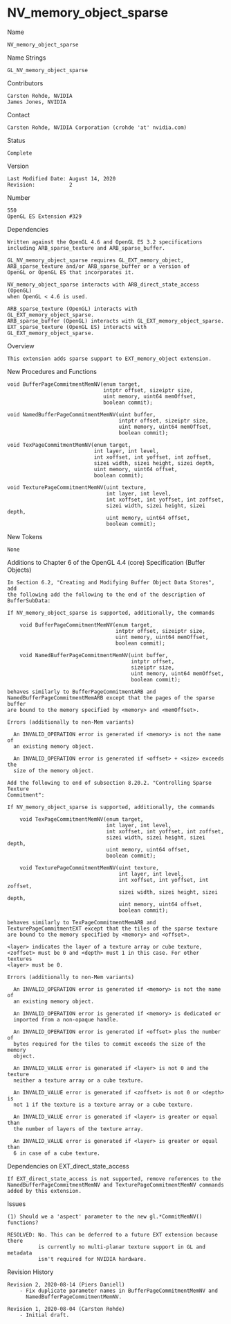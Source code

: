 # NV_memory_object_sparse

Name

    NV_memory_object_sparse

Name Strings

    GL_NV_memory_object_sparse

Contributors

    Carsten Rohde, NVIDIA
    James Jones, NVIDIA

Contact

    Carsten Rohde, NVIDIA Corporation (crohde 'at' nvidia.com)

Status

    Complete

Version

    Last Modified Date: August 14, 2020
    Revision:           2

Number

    550
    OpenGL ES Extension #329

Dependencies

    Written against the OpenGL 4.6 and OpenGL ES 3.2 specifications
    including ARB_sparse_texture and ARB_sparse_buffer.

    GL_NV_memory_object_sparse requires GL_EXT_memory_object,
    ARB_sparse_texture and/or ARB_sparse_buffer or a version of
    OpenGL or OpenGL ES that incorporates it.

    NV_memory_object_sparse interacts with ARB_direct_state_access (OpenGL)
    when OpenGL < 4.6 is used.

    ARB_sparse_texture (OpenGL) interacts with GL_EXT_memory_object_sparse.
    ARB_sparse_buffer (OpenGL) interacts with GL_EXT_memory_object_sparse.
    EXT_sparse_texture (OpenGL ES) interacts with GL_EXT_memory_object_sparse.

Overview

    This extension adds sparse support to EXT_memory_object extension.

New Procedures and Functions

    void BufferPageCommitmentMemNV(enum target,
                                   intptr offset, sizeiptr size,
                                   uint memory, uint64 memOffset,
                                   boolean commit);

    void NamedBufferPageCommitmentMemNV(uint buffer,
                                        intptr offset, sizeiptr size,
                                        uint memory, uint64 memOffset,
                                        boolean commit);

    void TexPageCommitmentMemNV(enum target,
                                int layer, int level,
                                int xoffset, int yoffset, int zoffset,
                                sizei width, sizei height, sizei depth,
                                uint memory, uint64 offset,
                                boolean commit);

    void TexturePageCommitmentMemNV(uint texture,
                                    int layer, int level,
                                    int xoffset, int yoffset, int zoffset,
                                    sizei width, sizei height, sizei depth,
                                    uint memory, uint64 offset,
                                    boolean commit);


New Tokens

    None


Additions to Chapter 6 of the OpenGL 4.4 (core) Specification (Buffer Objects)

    In Section 6.2, "Creating and Modifying Buffer Object Data Stores", add
    the following add the following to the end of the description of
    BufferSubData:

    If NV_memory_object_sparse is supported, additionally, the commands

        void BufferPageCommitmentMemNV(enum target,
                                       intptr offset, sizeiptr size,
                                       uint memory, uint64 memOffset,
                                       boolean commit);

        void NamedBufferPageCommitmentMemNV(uint buffer,
                                            intptr offset,
                                            sizeiptr size,
                                            uint memory, uint64 memOffset,
                                            boolean commit);

    behaves similarly to BufferPageCommitmentARB and
    NamedBufferPageCommitmentMemARB except that the pages of the sparse buffer
    are bound to the memory specified by <memory> and <memOffset>.

    Errors (additionally to non-Mem variants)

      An INVALID_OPERATION error is generated if <memory> is not the name of
      an existing memory object.

      An INVALID_OPERATION error is generated if <offset> + <size> exceeds the
      size of the memory object.

    Add the following to end of subsection 8.20.2. "Controlling Sparse Texture
    Commitment":

    If NV_memory_object_sparse is supported, additionally, the commands

        void TexPageCommitmentMemNV(enum target,
                                    int layer, int level,
                                    int xoffset, int yoffset, int zoffset,
                                    sizei width, sizei height, sizei depth,
                                    uint memory, uint64 offset,
                                    boolean commit);

        void TexturePageCommitmentMemNV(uint texture,
                                        int layer, int level,
                                        int xoffset, int yoffset, int zoffset,
                                        sizei width, sizei height, sizei depth,
                                        uint memory, uint64 offset,
                                        boolean commit);

    behaves similarly to TexPageCommitmentMemARB and
    TexturePageCommitmentEXT except that the tiles of the sparse texture
    are bound to the memory specified by <memory> and <offset>.

    <layer> indicates the layer of a texture array or cube texture,
    <zoffset> must be 0 and <depth> must 1 in this case. For other textures
    <layer> must be 0.

    Errors (additionally to non-Mem variants)

      An INVALID_OPERATION error is generated if <memory> is not the name of
      an existing memory object.

      An INVALID_OPERATION error is generated if <memory> is dedicated or
      imported from a non-opaque handle.

      An INVALID_OPERATION error is generated if <offset> plus the number of
      bytes required for the tiles to commit exceeds the size of the memory
      object.

      An INVALID_VALUE error is generated if <layer> is not 0 and the texture
      neither a texture array or a cube texture.

      An INVALID_VALUE error is generated if <zoffset> is not 0 or <depth> is
      not 1 if the texture is a texture array or a cube texture.

      An INVALID_VALUE error is generated if <layer> is greater or equal than
      the number of layers of the texture array.

      An INVALID_VALUE error is generated if <layer> is greater or equal than
      6 in case of a cube texture.

Dependencies on EXT_direct_state_access

    If EXT_direct_state_access is not supported, remove references to the
    NamedBufferPageCommitmentMemNV and TexturePageCommitmentMemNV commands
    added by this extension.

Issues

    (1) Should we a 'aspect' parameter to the new gl.*CommitMemNV() functions?

    RESOLVED: No. This can be deferred to a future EXT extension because there
              is currently no multi-planar texture support in GL and metadata
              isn't required for NVIDIA hardware.

Revision History

    Revision 2, 2020-08-14 (Piers Daniell)
        - Fix duplicate parameter names in BufferPageCommitmentMemNV and
          NamedBufferPageCommitmentMemNV.

    Revision 1, 2020-08-04 (Carsten Rohde)
        - Initial draft.
